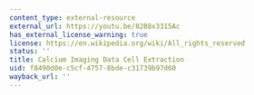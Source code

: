 ```yaml
---
content_type: external-resource
external_url: https://youtu.be/82B8x3315Ac
has_external_license_warning: true
license: https://en.wikipedia.org/wiki/All_rights_reserved
status: ''
title: Calcium Imaging Data Cell Extraction
uid: f8490d0e-c5cf-4757-8bde-c31739b97d60
wayback_url: ''
---
```

